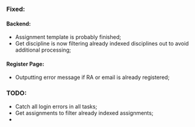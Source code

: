### Fixed:

#### Backend:
- Assignment template is probably finished;
- Get discipline is now filtering already indexed disciplines out to avoid additional processing;

#### Register Page:
- Outputting error message if RA or email is already registered;

### TODO:
- Catch all login errors in all tasks;
- Get assignments to filter already indexed assignments;
-
